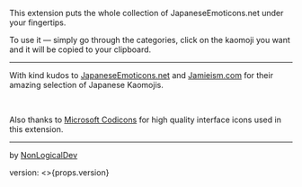 <section>

This extension puts the whole collection of JapaneseEmoticons.net under your fingertips.

To use it — simply go through the categories, click on the kaomoji you want and it will be
copied to your clipboard.

</section>

- - - - - - - - -

<section>

With kind kudos to [JapaneseEmoticons.net](http://www.japaneseemoticons.me) and
[Jamieism.com](http://www.jamieism.com/) for their amazing selection of Japanese Kaomojis.

<br/>

Also thanks to [Microsoft Codicons](https://github.com/microsoft/vscode-codicons) for high quality
interface icons used in this extension.

</section>

- - - - - - - - -

<footer>

by [NonLogicalDev](https://github.com/NonLogicalDev)

<p>version: <>{props.version}</></p>

</footer>
